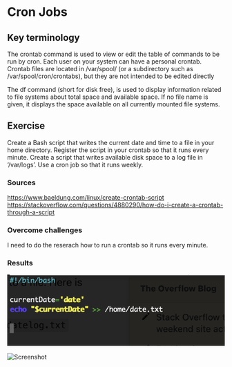 # Cron Jobs


## Key terminology
The crontab command is used to view or edit the table of commands to be run by cron. Each user on your system can have a personal crontab. Crontab files are located in /var/spool/ (or a subdirectory such as /var/spool/cron/crontabs), but they are not intended to be edited directly

The df command (short for disk free), is used to display information related to file systems about total space and available space. If no file name is given, it displays the space available on all currently mounted file systems.

## Exercise
Create a Bash script that writes the current date and time to a file in your home directory.
Register the script in your crontab so that it runs every minute.
Create a script that writes available disk space to a log file in ‘/var/logs’. Use a cron job so that it runs weekly.


### Sources
https://www.baeldung.com/linux/create-crontab-script
https://stackoverflow.com/questions/4880290/how-do-i-create-a-crontab-through-a-script

### Overcome challenges
I need to do the reserach how to run a crontab so it runs every minute.

### Results

![Screenshot](https://github.com/Techgrounds-Cloud-9/cloud-9-elenageller/blob/main/00_includes/LNX08-1.png)

![Screenshot](https://github.com/Techgrounds-Cloud-9/cloud-9-elenageller/commit/fa43be8c1a988a63cc806a49ae9147c709b50ecf)